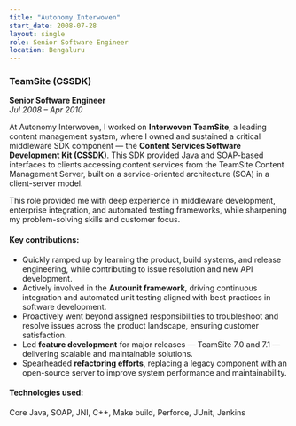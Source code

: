```yaml
---
title: "Autonomy Interwoven"
start_date: 2008-07-28
layout: single
role: Senior Software Engineer
location: Bengaluru
---
```


### TeamSite (CSSDK)  
**Senior Software Engineer**  
*Jul 2008 – Apr 2010*

At Autonomy Interwoven, I worked on **Interwoven TeamSite**, a leading content management system, where I owned and sustained a critical middleware SDK component — the **Content Services Software Development Kit (CSSDK)**. This SDK provided Java and SOAP-based interfaces to clients accessing content services from the TeamSite Content Management Server, built on a service-oriented architecture (SOA) in a client-server model.

This role provided me with deep experience in middleware development, enterprise integration, and automated testing frameworks, while sharpening my problem-solving skills and customer focus.

#### Key contributions:
- Quickly ramped up by learning the product, build systems, and release engineering, while contributing to issue resolution and new API development.
- Actively involved in the **Autounit framework**, driving continuous integration and automated unit testing aligned with best practices in software development.
- Proactively went beyond assigned responsibilities to troubleshoot and resolve issues across the product landscape, ensuring customer satisfaction.
- Led **feature development** for major releases — TeamSite 7.0 and 7.1 — delivering scalable and maintainable solutions.
- Spearheaded **refactoring efforts**, replacing a legacy component with an open-source server to improve system performance and maintainability.

#### Technologies used:
Core Java, SOAP, JNI, C++, Make build, Perforce, JUnit, Jenkins
